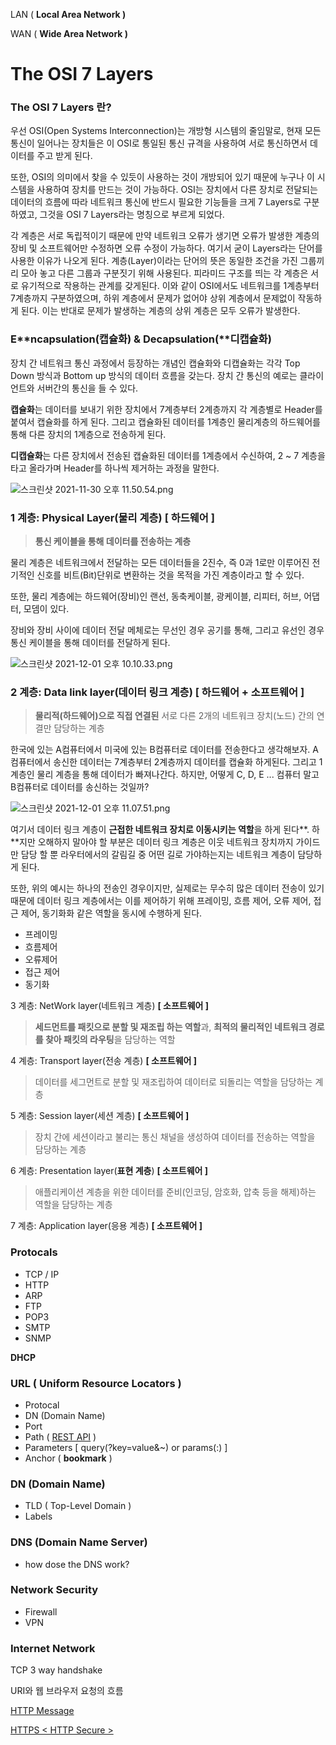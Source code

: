 LAN ( ****Local Area Network )****

WAN ( ****Wide Area Network )****

# The OSI 7 Layers

### The OSI 7 Layers 란?

우선 OSI(Open Systems Interconnection)는 개방형 시스템의 줄임말로, 현재 모든 통신이 일어나는 장치들은 이 OSI로 통일된 통신 규격을 사용하여 서로 통신하면서 데이터를 주고 받게 된다. 

또한, OSI의 의미에서 찾을 수 있듯이 사용하는 것이 개방되어 있기 때문에 누구나 이 시스템을 사용하여 장치를 만드는 것이 가능하다. OSI는 장치에서 다른 장치로 전달되는 데이터의 흐름에 따라 네트워크 통신에 반드시 필요한 기능들을 크게 7 Layers로 구분하였고, 그것을 OSI 7 Layers라는 명칭으로 부르게 되었다.

각 계층은 서로 독립적이기 때문에 만약 네트워크 오류가 생기면 오류가 발생한 계층의 장비 및 소프트웨어만 수정하면 오류 수정이 가능하다. 여기서 굳이 Layers라는 단어를 사용한 이유가 나오게 된다. 계층(Layer)이라는 단어의 뜻은 동일한 조건을 가진 그룹끼리 모아 놓고 다른 그룹과 구분짓기 위해 사용된다. 피라미드 구조를 띄는 각 계층은 서로 유기적으로 작용하는 관계를 갖게된다. 이와 같이 OSI에서도 네트워크를 1계층부터 7계층까지 구분하였으며, 하위 계층에서 문제가 없어야 상위 계층에서 문제없이 작동하게 된다. 이는 반대로 문제가 발생하는 계층의 상위 계층은 모두 오류가 발생한다.

### E**ncapsulation(**캡슐화) & D**ecapsulation(**디캡슐화)

장치 간 네트워크 통신 과정에서 등장하는 개념인 캡슐화와 디캡슐화는 각각 Top Down 방식과 Bottom up 방식의 데이터 흐름을 갖는다. 장치 간 통신의 예로는 클라이언트와 서버간의 통신을 들 수 있다. 

**캡슐화**는 데이터를 보내기 위한 장치에서 7계층부터 2계층까지 각 계층별로 Header를 붙여서 캡슐화를 하게 된다. 그리고 캡슐화된 데이터를 1계층인 물리계층의 하드웨어를 통해 다른 장치의 1계층으로 전송하게 된다. 

**디캡슐화**는 다른 장치에서 전송된 캡슐화된 데이터를 1계층에서 수신하여, 2 ~ 7 계층을 타고 올라가며 Header를 하나씩 제거하는 과정을 말한다. 

![스크린샷 2021-11-30 오후 11.50.54.png](https://s3-us-west-2.amazonaws.com/secure.notion-static.com/f54bfeed-c00a-4500-86ad-c75a8eceee01/스크린샷_2021-11-30_오후_11.50.54.png)

### 1 계층: Physical Layer(물리 계층) **[ 하드웨어 ]**

> **통신 케이블을 통해 데이터를 전송하는 계층**
> 

물리 계층은 네트워크에서 전달하는 모든 데이터들을 2진수, 즉 0과 1로만 이루어진 전기적인 신호를 비트(Bit)단위로 변환하는 것을 목적을 가진 계층이라고 할 수 있다.

또한, 물리 계층에는 하드웨어(장비)인 랜선, 동축케이블, 광케이블, 리피터, 허브, 어댑터, 모뎀이 있다.

장비와 장비 사이에 데이터 전달 메체로는 무선인 경우 공기를 통해, 그리고 유선인 경우 통신 케이블을 통해 데이터를 전달하게 된다. 

![스크린샷 2021-12-01 오후 10.10.33.png](https://s3-us-west-2.amazonaws.com/secure.notion-static.com/4414ed70-b243-4afd-b72a-4c932ca450ba/스크린샷_2021-12-01_오후_10.10.33.png)

### 2 계층: Data link layer(데이터 링크 계층) **[ 하드웨어 + 소프트웨어 ]**

> **물리적(하드웨어)으로 직접 연결된** 서로 다른 2개의 네트워크 장치(노드) 간의 연결만 담당하는 계층
> 

한국에 있는 A컴퓨터에서 미국에 있는 B컴퓨터로 데이터를 전송한다고 생각해보자. A컴퓨터에서 송신한 데이터는 7계층부터 2계층까지 데이터를 캡슐화 하게된다. 그리고 1계층인 물리 계층을 통해 데이터가 빠져나간다. 하지만, 어떻게 C, D, E ... 컴퓨터 말고 B컴퓨터로 데이터를 송신하는 것일까? 

![스크린샷 2021-12-01 오후 11.07.51.png](https://s3-us-west-2.amazonaws.com/secure.notion-static.com/14657c36-5696-41bc-8c97-aa5013a3d959/스크린샷_2021-12-01_오후_11.07.51.png)

여기서 데이터 링크 계층이 **근접한 네트워크 장치로 이동시키는 역할**을 하게 된다**. 하**지만 오해하지 말아야 할 부분은 데이터 링크 계층은 이웃 네트워크 장치까지 가이드만 담당 할 뿐 라우터에서의 갈림길 중 어떤 길로 가야하는지는 네트워크 계층이 담당하게 된다. 

또한, 위의 예시는 하나의 전송인 경우이지만, 실제로는 무수히 많은 데이터 전송이 있기 때문에 데이터 링크 계층에서는 이를 제어하기 위해 프레이밍, 흐름 제어, 오류 제어, 접근 제어, 동기화화 같은 역할을 동시에 수행하게 된다. 

- 프레이밍
- 흐름제어
- 오류제어
- 접근 제어
- 동기화

3 계층: NetWork layer(네트워크 계층) **[ 소프트웨어 ]**

> **세드먼트를 패킷으로 분할 및 재조립 하는 역할**과, **최적의 물리적인 네트워크 경로를 찾아 패킷의 라우팅**을 담당하는 역할
> 

4 계층: Transport layer(전송 계층) **[ 소프트웨어 ]**

> 데이터를 세그먼트로 분할 및 재조립하여 데이터로 되돌리는 역할을 담당하는 계층
> 

5 계층: Session layer(세션 계층) **[ 소프트웨어 ]**

> 장치 간에 세션이라고 불리는 통신 채널을 생성하여 데이터를 전송하는 역할을 담당하는 계층
> 

6 계층: Presentation layer(**표현 계층**) **[ 소프트웨어 ]**

> 애플리케이션 계층을 위한 데이터를 준비(인코딩, 암호화, 압축 등을 해제)하는 역할을 담당하는 계층
> 

7 계층: Application layer(응용 계층) **[ 소프트웨어 ]**

> 
> 
### Protocals

- TCP / IP
- HTTP
- ARP
- FTP
- POP3
- SMTP
- SNMP

****DHCP****

### URL ( Uniform Resource Locators )

- Protocal
- DN (Domain Name)
- Port
- Path ( [REST API](https://www.notion.so/REST-API-87b1c5a85adb4865af40fcf9c306bd18)  )
- Parameters [ query(?key=value&~) or params(:) ]
- Anchor ( **bookmark** )

### DN (Domain Name)

- TLD ( Top-Level Domain )
- Labels

### DNS (Domain Name Server)

- how dose the DNS work?

### ****Network Security****

- Firewall
- VPN

### Internet Network

TCP 3 way handshake

URI와 웹 브라우저 요청의 흐름

[HTTP Message](https://www.notion.so/HTTP-Message-ff9487d428b242d9b691aa88590fb44d)

[HTTPS < HTTP Secure >](https://www.notion.so/HTTPS-HTTP-Secure-2720f2c9d9ed4d488e843106c36500d8)